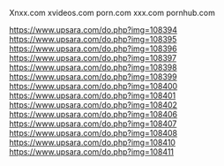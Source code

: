 Xnxx.com
xvideos.com
porn.com
xxx.com
pornhub.com

https://www.upsara.com/do.php?img=108394
https://www.upsara.com/do.php?img=108395
https://www.upsara.com/do.php?img=108396
https://www.upsara.com/do.php?img=108397
https://www.upsara.com/do.php?img=108398
https://www.upsara.com/do.php?img=108399
https://www.upsara.com/do.php?img=108400
https://www.upsara.com/do.php?img=108401
https://www.upsara.com/do.php?img=108402
https://www.upsara.com/do.php?img=108406
https://www.upsara.com/do.php?img=108407
https://www.upsara.com/do.php?img=108408
https://www.upsara.com/do.php?img=108410
https://www.upsara.com/do.php?img=108411
